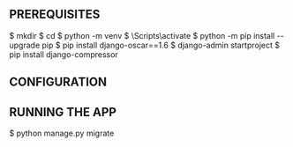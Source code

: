 ## PREREQUISITES
$ mkdir <project directory>
$ cd <project directory>
$ python -m venv <venv>
$ <venv>\Scripts\activate
$ python -m pip install --upgrade pip
$ pip install django-oscar==1.6
$ django-admin startproject <project name>
$ pip install django-compressor

## CONFIGURATION


## RUNNING THE APP
$ python manage.py migrate



